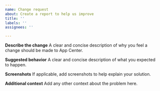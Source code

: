 ```yaml
---
name: Change request
about: Create a report to help us improve
title: ''
labels: ''
assignees: ''

---
```


**Describe the change**
A clear and concise description of why you feel a change should be made to App Center.

**Suggested behavior**
A clear and concise description of what you expected to happen.

**Screenshots**
If applicable, add screenshots to help explain your solution.

**Additional context**
Add any other context about the problem here.
